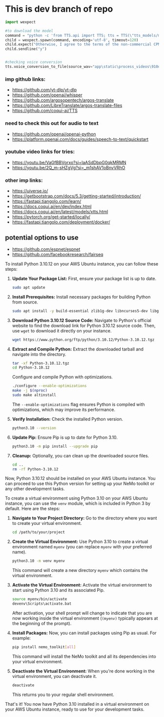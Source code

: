 # This is dev branch of repo

```python
import wexpect

#to download the model
command = "python -c 'from TTS.api import TTS; tts = TTS(\"tts_models/multilingual/multi-dataset/xtts_v2\", gpu=False)'"
child = wexpect.spawn(command, encoding='utf-8', timeout=120)
child.expect("Otherwise, I agree to the terms of the non-commercial CPML: https://coqui.ai/cpml")
child.sendline("y")


#checking voice conversion
tts.voice_conversion_to_file(source_wav="app\static\process_videos\910d5354-be74-48e7-a9c2-db139b744c28\translated_audio\Nvidia CEO admits he can be demanding #shorts.wav", target_wav="app\static\process_videos\910d5354-be74-48e7-a9c2-db139b744c28\original_audio\Nvidia CEO admits he can be demanding #shorts.wav", file_path="app\static\output.wav")
```

### imp github links:
- https://github.com/yt-dlp/yt-dlp
- https://github.com/openai/whisper
- https://github.com/argosopentech/argos-translate
- https://github.com/LibreTranslate/argos-translate-files
- https://github.com/coqui-ai/TTS

### need to check this out for audio to text
- https://github.com/openai/openai-python
- https://platform.openai.com/docs/guides/speech-to-text/quickstart

### youtube video links for tries:
- https://youtu.be/VaGfBBVorxo?si=laASdDbpG0qkMRMN
- https://youtu.be/2Q_m-sHZgVg?si=_m1shAV1oBnvVRhO

### other imp links:
- https://uiverse.io/
- https://getbootstrap.com/docs/5.3/getting-started/introduction/
- https://fastapi.tiangolo.com/learn/
- https://docs.coqui.ai/en/dev/index.html
- https://docs.coqui.ai/en/latest/models/xtts.html
- https://pytorch.org/get-started/locally/
- https://fastapi.tiangolo.com/deployment/docker/

## potential options to use
- https://github.com/espnet/espnet
- https://github.com/facebookresearch/fairseq


To install Python 3.10.12 on your AWS Ubuntu instance, you can follow these steps:

1. **Update Your Package List:**
   First, ensure your package list is up to date.

   ```bash
   sudo apt update
   ```

2. **Install Prerequisites:**
   Install necessary packages for building Python from source.

   ```bash
   sudo apt install -y build-essential zlib1g-dev libncurses5-dev libgdbm-dev libnss3-dev libssl-dev libreadline-dev libffi-dev wget
   ```

3. **Download Python 3.10.12 Source Code:**
   Navigate to Python's official website to find the download link for Python 3.10.12 source code. Then, use `wget` to download it directly on your instance.

   ```bash
   wget https://www.python.org/ftp/python/3.10.12/Python-3.10.12.tgz
   ```

4. **Extract and Compile Python:**
   Extract the downloaded tarball and navigate into the directory.

   ```bash
   tar -xf Python-3.10.12.tgz
   cd Python-3.10.12
   ```

   Configure and compile Python with optimizations.

   ```bash
   ./configure --enable-optimizations
   make -j $(nproc)
   sudo make altinstall
   ```

   The `--enable-optimizations` flag ensures Python is compiled with optimizations, which may improve its performance.

5. **Verify Installation:**
   Check the installed Python version.

   ```bash
   python3.10 --version
   ```

6. **Update Pip:**
   Ensure Pip is up to date for Python 3.10.

   ```bash
   python3.10 -m pip install --upgrade pip
   ```

7. **Cleanup:**
   Optionally, you can clean up the downloaded source files.

   ```bash
   cd ..
   rm -rf Python-3.10.12
   ```

Now, Python 3.10.12 should be installed on your AWS Ubuntu instance. You can proceed to use this Python version for setting up your NeMo toolkit or any other development tasks.


To create a virtual environment using Python 3.10 on your AWS Ubuntu instance, you can use the `venv` module, which is included in Python 3 by default. Here are the steps:

1. **Navigate to Your Project Directory:**
   Go to the directory where you want to create your virtual environment.

   ```bash
   cd /path/to/your/project
   ```

2. **Create the Virtual Environment:**
   Use Python 3.10 to create a virtual environment named `myenv` (you can replace `myenv` with your preferred name).

   ```bash
   python3.10 -m venv myenv
   ```

   This command will create a new directory `myenv` which contains the virtual environment.

3. **Activate the Virtual Environment:**
   Activate the virtual environment to start using Python 3.10 and its associated Pip.

   ```bash
   source myenv/bin/activate
   devenv\Scripts\activate.bat
   ```

   After activation, your shell prompt will change to indicate that you are now working inside the virtual environment (`(myenv)` typically appears at the beginning of the prompt).

4. **Install Packages:**
   Now, you can install packages using Pip as usual. For example:

   ```bash
   pip install nemo_toolkit[all]
   ```

   This command will install the NeMo toolkit and all its dependencies into your virtual environment.

5. **Deactivate the Virtual Environment:**
   When you're done working in the virtual environment, you can deactivate it.

   ```bash
   deactivate
   ```

   This returns you to your regular shell environment.

That's it! You now have Python 3.10 installed in a virtual environment on your AWS Ubuntu instance, ready to use for your development tasks.